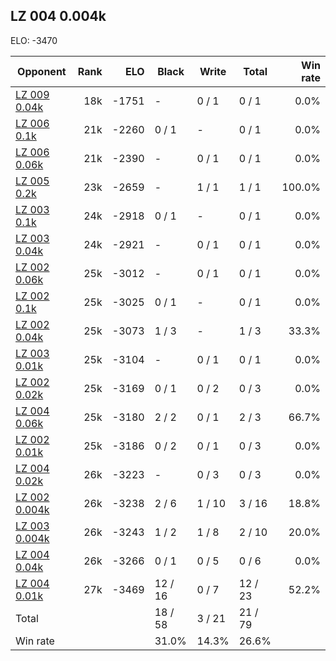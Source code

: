 ## LZ 004 0.004k ##

ELO: -3470

Opponent | Rank | ELO | Black | Write | Total | Win rate
---------|-----:|----:|-------|-------|-------|-------:
[LZ 009 0.04k](LZ%20009%200.04k.md) | 18k | -1751 | - | 0 / 1 | 0 / 1 | 0.0%
[LZ 006 0.1k](LZ%20006%200.1k.md) | 21k | -2260 | 0 / 1 | - | 0 / 1 | 0.0%
[LZ 006 0.06k](LZ%20006%200.06k.md) | 21k | -2390 | - | 0 / 1 | 0 / 1 | 0.0%
[LZ 005 0.2k](LZ%20005%200.2k.md) | 23k | -2659 | - | 1 / 1 | 1 / 1 | 100.0%
[LZ 003 0.1k](LZ%20003%200.1k.md) | 24k | -2918 | 0 / 1 | - | 0 / 1 | 0.0%
[LZ 003 0.04k](LZ%20003%200.04k.md) | 24k | -2921 | - | 0 / 1 | 0 / 1 | 0.0%
[LZ 002 0.06k](LZ%20002%200.06k.md) | 25k | -3012 | - | 0 / 1 | 0 / 1 | 0.0%
[LZ 002 0.1k](LZ%20002%200.1k.md) | 25k | -3025 | 0 / 1 | - | 0 / 1 | 0.0%
[LZ 002 0.04k](LZ%20002%200.04k.md) | 25k | -3073 | 1 / 3 | - | 1 / 3 | 33.3%
[LZ 003 0.01k](LZ%20003%200.01k.md) | 25k | -3104 | - | 0 / 1 | 0 / 1 | 0.0%
[LZ 002 0.02k](LZ%20002%200.02k.md) | 25k | -3169 | 0 / 1 | 0 / 2 | 0 / 3 | 0.0%
[LZ 004 0.06k](LZ%20004%200.06k.md) | 25k | -3180 | 2 / 2 | 0 / 1 | 2 / 3 | 66.7%
[LZ 002 0.01k](LZ%20002%200.01k.md) | 25k | -3186 | 0 / 2 | 0 / 1 | 0 / 3 | 0.0%
[LZ 004 0.02k](LZ%20004%200.02k.md) | 26k | -3223 | - | 0 / 3 | 0 / 3 | 0.0%
[LZ 002 0.004k](LZ%20002%200.004k.md) | 26k | -3238 | 2 / 6 | 1 / 10 | 3 / 16 | 18.8%
[LZ 003 0.004k](LZ%20003%200.004k.md) | 26k | -3243 | 1 / 2 | 1 / 8 | 2 / 10 | 20.0%
[LZ 004 0.04k](LZ%20004%200.04k.md) | 26k | -3266 | 0 / 1 | 0 / 5 | 0 / 6 | 0.0%
[LZ 004 0.01k](LZ%20004%200.01k.md) | 27k | -3469 | 12 / 16 | 0 / 7 | 12 / 23 | 52.2%
Total | | | 18 / 58 | 3 / 21 | 21 / 79 | 
Win rate| | | 31.0% | 14.3% | 26.6% | 
